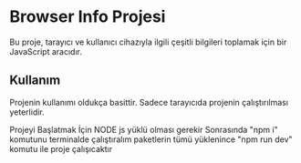 # Browser Info Projesi

Bu proje, tarayıcı ve kullanıcı cihazıyla ilgili çeşitli bilgileri toplamak için bir JavaScript aracıdır.

## Kullanım

Projenin kullanımı oldukça basittir. Sadece tarayıcıda projenin çalıştırılması yeterlidir.

Projeyi Başlatmak İçin
NODE js yüklü olması gerekir
Sonrasında "npm i" komutunu terminalde çalıştıralım
paketlerin tümü yüklenince "npm run dev" komutu ile proje çalışıcaktır
